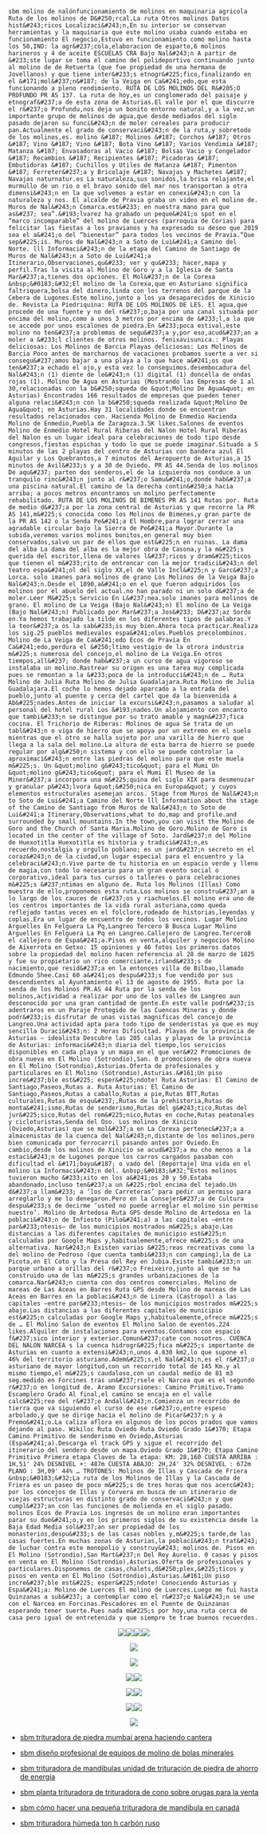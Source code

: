 
```
sbm molino de nalónfuncionamiento de molinos en maquinaria agricola Ruta de los molinos de D&#250;rcal.La ruta Otros molinos Datos hist&#243;ricos Localizaci&#243;n,En su interior se conservan herramientas y la maquinaria que este molino usaba cuando estaba en funcionamiento El negocio,Estuvo en funcionamiento como molino hasta los 50,IND: la agr&#237;cola,elaboracion de esparto,6 molinos harineros y 4 de aceite ESCUELAS CRA Bajo Nal&#243;n A partir de &#233;ste lugar se toma el camino del polideportivo continuando junto al molino de de Retuerta (que fue propiedad de una hermana de Jovellanos) y que tiene inter&#233;s etnogr&#225;fico,finalizando en el &#171;mol&#237;n&#187; de la Veiga en Ca&#241;edo,que esta funcionando a pleno rendimiento. RUTA DE LOS MOLINOS DEL R&#205;O PROFUNDO PR AS 137. La ruta de hoy,es un conglomerado del paisaje y etnograf&#237;a de esta zona de Asturias.El valle por el que discurre el r&#237;o Profundu,nos deja un bonito entorno natural,y a la vez,un importante grupo de molinos de agua,que desde mediados del siglo pasado dejaron su funci&#243;n de moler cereales para producir pan.Actualmente el grado de conservaci&#243;n de la ruta,y sobretodo de los molinos,es. molino &#187; Molinos &#187; Corchos &#187; Otros &#187; Vino &#187; Vino &#187; Bota Vino &#187; Varios Vendimia &#187; Matanza &#187; Envasadoras al Vacio &#187; Bolsas Vacio y Congelador &#187; Recambios &#187; Recipientes &#187; Picadoras &#187; Embutidoras &#187; Cuchillos y Utiles de Matanza &#187; Pimenton &#187; Ferreter&#237;a y Bricolaje &#187; Navajas y Machetes &#187; Navajas naturnatur.es La naturaleza,sus sonidos,la brisa relajante,el murmullo de un rio o el bravo sonido del mar nos transportan a otra dimensi&#243;n en la que volvemos a estar en conexi&#243;n con la naturaleza y nos. El alcalde de Pravia graba un video en el molino de. Muros de Nal&#243;n Comarca.est&#233; en nuestra mano para que as&#237; sea”.&#193;lvarez ha grabado un peque&#241;o spot en el “marco incomparable” del molino de Luerces (parroquia de Corias) para felicitar las fiestas a los pravianos y ha expresado su deseo que 2019 sea el a&#241;o del “bienestar” para todos los vecinos de Pravia.“Que sep&#225;is. Muros de Nal&#243;n a Soto de Lui&#241;a Camino del Norte. lll Informaci&#243;n de la etapa del Camino de Santiago de Muros de Nal&#243;n a Soto de Lui&#241;a Itinerario,Observaciones,qu&#233; ver y qu&#233; hacer,mapa y perfil.Tras la visita al Molino de Goro y a la Iglesia de Santa Mar&#237;a,tienes dos opciones. El Mol&#237;n de la Corexa &nbsp;&#0183;&#32;El molino de la Corexa,que en Asturiano significa faltriquera,bolsa del dinero,linda con los terrenos del parque de la Cebera de Lugones.Este molino,junto a los ya desaparecidos de Xinicio de. Revista La Piedriquina: RUTA DE LOS MOLINOS DE LES. El agua,que procede de una fuente y no del r&#237;o,baja por una canal situada por encima del molino,como a unos 3 metros por encima de &#233;l,a la que se accede por unos escalones de piedra.En &#233;poca estival,este molino no ten&#237;a problemas de sequ&#237;a y,por eso,acud&#237;an a moler a &#233;l clientes de otros molinos. fenixavisunica.: Playas deliciosas: Los Molinos de Barcia Playas deliciosas: Los Molinos de Barcia Poco antes de marcharnos de vacaciones probamos suerte a ver si consegu&#237;amos bajar a una playa a la que hace a&#241;os que ten&#237;a echado el ojo,y esta vez lo conseguimos.desembocadura del Nal&#243;n (1) diente de le&#243;n (1) digital (1) doncella de ondas rojas (1). Molino De Agua en Asturias (Mostrando las Empresas de 1 al 30,relacionadas con la b&#250;squeda de &quot;Molino De Agua&quot; en Asturias) Encontrados 166 resultados de empresas que pueden tener alguna relaci&#243;n con la b&#250;squeda realizada &quot;Molino De Agua&quot; en Asturias.Hay 31 localidades donde se encuentran resultados relacionados con. Hacienda Molino de Enmedio Hacienda Molino de Enmedio,Puebla de Zaragoza.3.5K likes.Salones de eventos Molino de Enmedio Hotel Rural Riberas del Nalon Hotel Rural Riberas del Nalon es un lugar ideal para celebraciones de todo tipo desde congresos,fiestas espichas y todo lo que se puede imaginar.Situado a 5 minutos de las 2 playas del centro de Asturias con bandera azul El Aguilar y Los Quebrantos,a 7 minutos del Aeropuerto de Asturias,a 15 minutos de Avil&#233;s y a 30 de Oviedo. PR AS 44.Senda de los molinos De aqu&#237; parten dos senderos,el de la izquierda nos conduce a un tranquilo rinc&#243;n junto al r&#237;o Samu&#241;o,donde hab&#237;a una piscina natural.El camino de la derecha contin&#250;a hacia arriba; a pocos metros encontramos un molino perfectamente rehabilitado. RUTA DE LOS MOLINOS DE BIMENES PR AS 141 Rutas por. Ruta de medio d&#237;a por la zona central de Asturias y que recorre la PR AS 141,m&#225;s conocida como los Molinos de Bimenes,y gran parte de la PR AS 142 o la Senda Pe&#241;a El Hombre,para lograr cerrar una agradable circular bajo la Sierra de Pe&#241;a Mayor.Durante la subida,veremos varios molinos bonitos,en general muy bien conservados,salvo un par de ellos que est&#225;n en ruinas. La dama del alba La dama del alba es la mejor obra de Casona,y la m&#225;s querida del escritor,llena de valores l&#237;ricos y dram&#225;ticos que tienen el m&#233;rito de entroncar con la mejor tradici&#243;n del teatro espa&#241;ol del siglo XX,el de Valle Incl&#225;n y Garc&#237;a Lorca. solo imanes para molinos de grano Los Molinos de la Veiga Bajo Nal&#243;n.Desde el 1890,a&#241;o en el que fueron adquiridos los molinos por el abuelo del actual.no han parado ni un solo d&#237;a de moler.Leer M&#225;s Servicio En L&#237;nea.solo imanes para molinos de grano. El molino de La Veiga (Bajo Nal&#243;n) El molino de La Veiga (Bajo Nal&#243;n) Publicado por Mar&#237;a Jos&#233; D&#237;az Sordo en.Ya hemos trabajado la tilde en los diferentes tipos de palabras.Y la teor&#237;a os la sab&#233;is muy bien.Ahora toca practicar.Realiza los sig.25 pueblos medievales espa&#241;oles.Pueblos precolombinos. Molino de La Veiga de Ca&#241;edo Ecos de Pravia En Ca&#241;edo,perdura el &#250;ltimo vestigio de la otrora industria m&#225;s numerosa del concejo,el molino de La Veiga.En otros tiempos,all&#237; donde hab&#237;a un curso de agua vigoroso se instalaba un molino.Rastrear su origen es una tarea muy complicada pues se remontan a la &#233;poca de la introducci&#243;n de … Ruta Molino de Julia Ruta Molino de Julia Guadalajara.Ruta Molino de Julia Guadalajara.El coche lo hemos dejado aparcado a la entrada del pueblo,junto al puente y cerca del cartel que da la bienvenida a Ab&#225;nades.Antes de iniciar la excursi&#243;n,pasamos a saludar al personal del hotel rural Los &#193;nades.Un alojamiento con encanto que tambi&#233;n se distingue por su trato amable y magn&#237;fica cocina. El Trichorio de Riberas: Molinos de agua Se trata de un tabl&#243;n o viga de hierro que se apoya por un extremo en el suelo mientras que el otro se halla sujeto por una varilla de hierro que llega a la sala del molino.La altura de esta barra de hierro se puede regular por alg&#250;n sistema y con ello se puede controlar la aproximaci&#243;n entre las piedras del molino para que este muela m&#225;s. Un &quot;molino g&#243;tico&quot; para el Mumi Un &quot;molino g&#243;tico&quot; para el Mumi El Museo de la Miner&#237;a incorpora una m&#225;quina del siglo XIX para desmenuzar y granular p&#243;lvora &quot;&#250;nica en Europa&quot; y cuyos elementos estructurales asemejan arcos. Stage from Muros de Nal&#243;n to Soto de Lui&#241;a Camino del Norte lll Information about the stage of the Camino de Santiago from Muros de Nal&#243;n to Soto de Lui&#241;a Itinerary,Observations,what to do,map and profile.and surrounded by small mountains.In the town,you can visit the Molino de Goro and the Church of Santa Maria.Molino de Goro.Molino de Goro is located in the center of the village of Soto. Jard&#237;n del Molino de Huexotitla Huexotitla es historia y tradici&#243;n,es recuerdo,nostalgia y orgullo poblano; es un jard&#237;n secreto en el coraz&#243;n de la ciudad,un lugar especial para el encuentro y la celebraci&#243;n.Vive parte de tu historia en un espacio verde y lleno de magia,con todo lo necesario para un gran evento social o corporativo,ideal para tus cursos o talleres o para celebraciones m&#225;s &#237;ntimas en alguno de. Ruta los Molinos (Illas) Como muestra de ello,proponemos esta ruta.Los molinos se constru&#237;an a lo largo de los cauces de r&#237;os y riachuelos.El molino era uno de los centros importantes de la vida rural asturiana,como queda reflejado tantas veces en el folclore,rodeado de historias,leyendas y coplas.Era un lugar de encuentro de todos los vecinos. Lugar Molino Arguelles En Felguera La Pq,Langreo Tercero B Busca Lugar Molino Arguelles En Felguera La Pq en Langreo.Callejero de Langreo.TerceroB el callejero de Espa&#241;a.Pisos en venta,alquiler y negocios Molino de Aixerrota en Getxo: 15 opiniones y 46 fotos Los primeros datos sobre la propiedad del molino hacen referencia al 28 de marzo de 1825 y fue su propietario un rico comerciante,irland&#233;s de nacimiento,que resid&#237;a en la entonces villa de Bilbao,llamado Edmundo Shee.Casi 60 a&#241;os despu&#233;s fue vendido por sus descendientes al Ayuntamiento el 13 de agosto de 1955. Ruta por la senda de los Molinos PR.AS 44 Ruta por la senda de los molinos,actividad a realizar por uno de los valles de Langreo aun desconocido por una gran cantidad de gente.En este valle podr&#233;is adentraros en un Paraje Protegido de las Cuencas Mineras y donde podr&#233;is disfrutar de unas vistas magnificas del concejo de Langreo.Una actividad apta para todo tipo de senderistas ya que es muy sencilla Duraci&#243;n: 2 Horas Dificultad. Playas de la provincia de Asturias — idealista Descubre las 205 calas y playas de la provincia de Asturias: informaci&#243;n diaria del tiempo,los servicios disponibles en cada playa y un mapa en el que ver&#22 Promociones de obra nueva en El Molino (Sotrondio),San. 0 promociones de obra nueva en El Molino (Sotrondio),Asturias.Oferta de profesionales y particulares en El Molino (Sotrondio),Asturias.&#161;Un piso incre&#237;ble est&#225; esper&#225;ndote! Ruta Asturias: El Camino de Santiago,Paseos,Rutas a. Ruta Asturias: El Camino de Santiago,Paseos,Rutas a caballo,Rutas a pie,Rutas BTT,Rutas culturales,Rutas de esqu&#237;,Rutas de la prehistoria,Rutas de monta&#241;ismo,Rutas de senderismo,Rutas del g&#243;tico,Rutas del jur&#225;sico,Rutas del rom&#225;nico,Rutas en coche,Rutas peatonales y cicloturistas,Senda del Oso. Los molinos de Xinicio (Oviedo,Asturias) que se mol&#237;a en La Corexa pertenec&#237;a a almacenistas de la cuenca del Nal&#243;n,distante de los molinos,pero bien comunicada por ferrocarril pasando antes por Oviedo.En cambio,desde los molinos de Xinicio se acud&#237;a mu cho menos a la estaci&#243;n de Lugones porque los carros cargados pasaban con dificultad el &#171;bayu&#187; o vado del [Reportaje] Una vida en el molino La Informaci&#243;n del. &nbsp;&#0183;&#32;“Estos molinos tuvieron mucho &#233;xito en los a&#241;os 20 y 50.Estaba abandonado,incluso ten&#237;a un &#225;rbol encima del tejado.Un d&#237;a llam&#233; a ‘los de Carreteras’ para pedir un permiso para arreglarlo y me lo denegaron.Pero en la Consejer&#237;a de Cultura despu&#233;s de decirme ‘usted no puede arreglar el molino sin permiso nuestro’. Molino de Artedosa Ruta GPS desde Molino de Artedosa en la poblaci&#243;n de Infiesto (Pilo&#241;a) a las capitales —entre par&#233;ntesis— de los municipios mostrados m&#225;s abajo.Las distancias a las diferentes capitales de municipio est&#225;n calculadas por Google Maps y,habitualemente,ofrece m&#225;s de una alternativa. Nar&#243;n Existen varias &#225;reas recreativas como la del molino de Pedroso (que cuenta tambi&#233;n con camping),la de La Picota,en El Coto y la Presa del Rey en Jubia.Existe tambi&#233;n un parque urbano a orillas del r&#237;o Freixeiro,junto al que se ha construido una de las m&#225;s grandes urbanizaciones de la comarca.Nar&#243;n cuenta con dos centros comerciales. Molino de mareas de Las Aceas en Barres Ruta GPS desde Molino de mareas de Las Aceas en Barres en la poblaci&#243;n de Linera (Castropol) a las capitales —entre par&#233;ntesis— de los municipios mostrados m&#225;s abajo.Las distancias a las diferentes capitales de municipio est&#225;n calculadas por Google Maps y,habitualemente,ofrece m&#225;s de … El Molino Salon de eventos El Molino Salon de eventos.224 likes.Alquiler de instalaciones para eventos.Contamos con espacio f&#237;sico interior y exterior.Comun&#237;cate con nosotros. CUENCA DEL NALON NARCEA s la cuenca hidrogr&#225;fica m&#225;s importante de Asturias en cuanto a extensi&#243;n,unos 4.830 km2,lo que supone el 46% del territorio asturiano.Adem&#225;s,el Nal&#243;n,es el r&#237;o asturiano de mayor longitud,con un recorrido total de 145 Km.y al mismo tiempo,el m&#225;s caudaloso,con un caudal medio de 81 m3 seg.medido en Forcines tras un&#237;rsele el Narcea que es el segundo r&#237;o en longitud de. Aramo Excursiones: Camino Primitivo.Tramo Escamplero Grado Al final,el camino se encaja en el valle calc&#225;reo del r&#237;o Andall&#243;n.Comienza un recorrido de tierra que va siguiendo el curso de ese r&#237;o,entre espeso arbolado,y que se dirige hacia el molino de Picar&#237;n y a Premo&#241;o.La caliza aflora en algunos de los pocos prados que vamos dejando al paso. Wikiloc Ruta Oviedo Ruta Oviedo Grado 1&#170; Etapa Camino Primitivo de senderismo en Oviedo,Asturias (Espa&#241;a).Descarga el track GPS y sigue el recorrido del itinerario del sendero desde un mapa.Oviedo Grado 1&#170; Etapa Camino Primitivo Primera etapa Claves de la etapa: KM: 28,160 CUESTA ARRIBA : 1H,51' 24% DESNIVEL +: 487m CUESTA ABAJO: 2H,24' 32% DESNIVEL : 672m PLANO : 3H,09' 44% … TROTONES: Molinos de Illas y Cascada de Friera &nbsp;&#0183;&#32;La ruta de los Molinos de Illas y la Cascada de Friera es un paseo de poco m&#225;s de tres horas que nos acerc&#243; por los concejos de Illas y Corvera en busca de un itinerario de viejas estructuras en distinto grado de conservaci&#243;n y que cumpl&#237;an con las funciones de molienda en el siglo pasado. molinos Ecos de Pravia Los ingresos de un molino eran importantes parar su due&#241;o,y en los primeros siglos de su existencia desde la Baja Edad Media sol&#237;an ser propiedad de los monasterios,despu&#233;s de las casas nobles y,m&#225;s tarde,de las casas fuertes.En muchas zonas de Asturias,la poblaci&#243;n trat&#243; de luchar contra este monopolio y construy&#243; molinos de. Pisos en El Molino (Sotrondio),San Mart&#237;n Del Rey Aurelio. 0 casas y pisos en venta en El Molino (Sotrondio),Asturias.Oferta de profesionales y particulares.Disponemos de casas,chalets,d&#250;plex,&#225;ticos y pisos en venta en El Molino (Sotrondio),Asturias.&#161;Un piso incre&#237;ble est&#225; esper&#225;ndote! Conociendo Asturias y Espa&#241;a: Molino de Luerces El molino de Luerces.Luego me fui hasta Quinzanas a sub&#237; a contemplar como el r&#237;o Nal&#243;n se une con el Narcea en Forcinas.Pescadores en el Puente de Quinzanas esperando tener suerte.Pues nada m&#225;s por hoy,una ruta cerca de casa pero igual de entretenida y que siempre te trae buenos recuerdos. 
```

<div align="center">

<a href="https://es-mill.shibang-china.com/github&k=sbm+molino+de+nal%C3%B3n"><img src="https://static.shibang-china.com/es/mill/index.jpg"></a><a href="https://es-mill.shibang-china.com/materials.htmlgithub&k=sbm+molino+de+nal%C3%B3n"><img src="https://static.shibang-china.com/es/mill/materials.jpg"></a><a href="https://es-mill.shibang-china.com/about.htmlgithub&k=sbm+molino+de+nal%C3%B3n"><img src="https://static.shibang-china.com/es/mill/about.jpg"></a><a href="https://es-mill.shibang-china.com/contact.htmlgithub&k=sbm+molino+de+nal%C3%B3n"><img src="https://static.shibang-china.com/es/mill/contact.jpg"></a>

<a href="https://es-mill.shibang-china.com/github&k=sbm+molino+de+nal%C3%B3n"><img src="https://static.shibang-china.com/es/mill/banner.jpg"></a>

<a href="https://swt.shibang-china.com/github&k=sbm+molino+de+nal%C3%B3n"><img src="https://static.shibang-china.com/es/mill/chat.jpg"></a>

<a href="https://es-mill.shibang-china.com/products/vertical-roller-mill.htmlgithub&k=sbm+molino+de+nal%C3%B3n"><img src="https://static.shibang-china.com/es/mill/vertical.jpg"></a><a href="https://es-mill.shibang-china.com/products/raymond-mill.htmlgithub&k=sbm+molino+de+nal%C3%B3n"><img src="https://static.shibang-china.com/es/mill/raymond.jpg"></a>

<a href="https://es-mill.shibang-china.com/products/ultrafine-grinding-mill.htmlgithub&k=sbm+molino+de+nal%C3%B3n"><img src="https://static.shibang-china.com/es/mill/ultrafine.jpg"></a><a href="https://es-mill.shibang-china.com/products/trapezium-grinding-mill.htmlgithub&k=sbm+molino+de+nal%C3%B3n"><img src="https://static.shibang-china.com/es/mill/trapezium.jpg"></a>

<a href="https://es-mill.shibang-china.com/products/ball-mill.htmlgithub&k=sbm+molino+de+nal%C3%B3n"><img src="https://static.shibang-china.com/es/mill/ball.jpg"></a><a href="https://es-mill.shibang-china.com/products/hammer-mill.htmlgithub&k=sbm+molino+de+nal%C3%B3n"><img src="https://static.shibang-china.com/es/mill/hammer.jpg"></a>

<a href="https://swt.shibang-china.com/github&k=sbm+molino+de+nal%C3%B3n"><img src="https://static.shibang-china.com/es/mill/case.jpg"></a>

</div>


* [sbm trituradora de piedra mumbai arena haciendo cantera](sbm%20trituradora%20de%20piedra%20mumbai%20arena%20haciendo%20cantera.md)

* [sbm diseño profesional de equipos de molino de bolas minerales](sbm%20dise%C3%B1o%20profesional%20de%20equipos%20de%20molino%20de%20bolas%20minerales.md)

* [sbm trituradora de mandíbulas unidad de trituración de piedra de ahorro de energía](sbm%20trituradora%20de%20mand%C3%ADbulas%20unidad%20de%20trituraci%C3%B3n%20de%20piedra%20de%20ahorro%20de%20energ%C3%ADa.md)

* [sbm planta trituradora de trituradora de cono sobre orugas para la venta](sbm%20planta%20trituradora%20de%20trituradora%20de%20cono%20sobre%20orugas%20para%20la%20venta.md)

* [sbm cómo hacer una pequeña trituradora de mandíbula en canadá](sbm%20c%C3%B3mo%20hacer%20una%20peque%C3%B1a%20trituradora%20de%20mand%C3%ADbula%20en%20canad%C3%A1.md)

* [sbm trituradora húmeda ton h carbón ruso](sbm%20trituradora%20h%C3%BAmeda%20ton%20h%20carb%C3%B3n%20ruso.md)